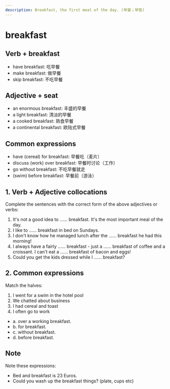 ```yaml
---
description: Breakfast, the first meal of the day. (早餐；早饭)
---
```


# breakfast

## Verb + breakfast

- have breakfast: 吃早餐
- make breakfast: 做早餐
- skip breakfast: 不吃早餐

## Adjective + seat

- an enormous breakfast: 丰盛的早餐
- a light breakfast: 清淡的早餐
- a cooked breakfast: 熟食早餐
- a continental breakfast: 欧陆式早餐

## Common expressions

- have (cereal) for breakfast: 早餐吃（麦片）
- discuss (work) over breakfast: 早餐时讨论（工作）
- go without breakfast: 不吃早餐就走
- (swim) before breakfast: 早餐前（游泳）

## 1. Verb + Adjective collocations

Complete the sentences with the correct form of the above adjectives or verbs:

1. It's not a good idea to ...... breakfast. It's the most important meal of the day.
2. I like to ...... breakfast in bed on Sundays.
3. I don't know how he managed lunch after the ...... breakfast he had this morning!
4. I always have a fairly ...... breakfast - just a ...... breakfast of coffee and a croissant. I can't eat a ...... breakfast of bacon and eggs!
5. Could you get the kids dressed while I ...... breakfast?

## 2. Common expressions

Match the halves:

1. I went for a swim in the hotel pool
2. We chatted about business
3. I had cereal and toast
4. I often go to work

- a. over a working breakfast.
- b. for breakfast.
- c. without breakfast.
- d. before breakfast.

## Note

Note these expressions:

- Bed and breakfast is 23 Euros.
- Could you wash up the breakfast things? (plate, cups etc)
